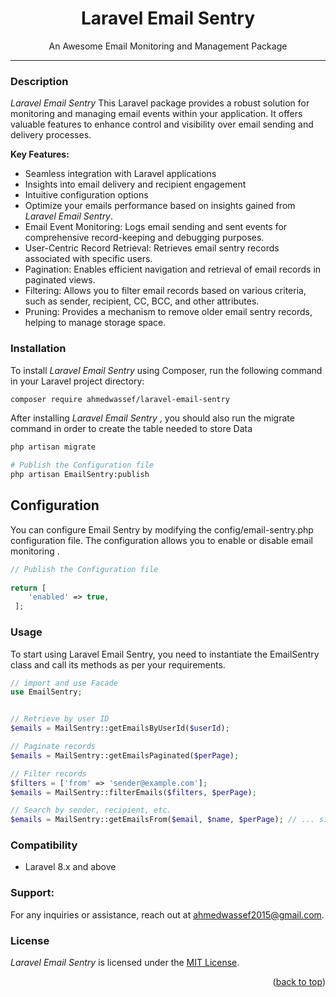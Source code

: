 
<div align="center">
  <h1 align="center">Laravel Email Sentry</h1>
  <p align="center">
    An Awesome Email Monitoring and Management Package
    </p>
 <hr/>
</div>

### Description
*Laravel Email Sentry*  This Laravel package provides a robust solution for monitoring and managing email events within your application. It offers valuable features to enhance control and visibility over email sending and delivery processes.

**Key Features:**
- Seamless integration with Laravel applications
- Insights into email delivery and recipient engagement
- Intuitive configuration options
- Optimize your emails performance based on insights gained from *Laravel Email Sentry*.
- Email Event Monitoring: Logs email sending and sent events for comprehensive record-keeping and debugging purposes.
-  User-Centric Record Retrieval: Retrieves email sentry records associated with specific users.
- Pagination: Enables efficient navigation and retrieval of email records in paginated views.
- Filtering: Allows you to filter email records based on various criteria, such as sender, recipient, CC, BCC, and other attributes.
- Pruning: Provides a mechanism to remove older email sentry records, helping to manage storage space.

### Installation 
To install *Laravel Email Sentry* using Composer, run the following command in your Laravel project directory:

```bash
composer require ahmedwassef/laravel-email-sentry
```

After installing  *Laravel Email Sentry* , you should also run the migrate command in order to create the table needed to store Data

```bash
php artisan migrate
```


```bash
# Publish the Configuration file
php artisan EmailSentry:publish
```


## Configuration
You can configure Email Sentry by modifying the config/email-sentry.php configuration file. The configuration allows you to enable or disable email monitoring .

```php
// Publish the Configuration file
 
return [
    'enabled' => true,
 ];

```




### Usage
To start using Laravel Email Sentry, you need to instantiate the EmailSentry class and call its methods as per your requirements.

```php
// import and use Facade
use EmailSentry;
```

```php

// Retrieve by user ID
$emails = MailSentry::getEmailsByUserId($userId);

// Paginate records
$emails = MailSentry::getEmailsPaginated($perPage);

// Filter records
$filters = ['from' => 'sender@example.com'];
$emails = MailSentry::filterEmails($filters, $perPage);

// Search by sender, recipient, etc.
$emails = MailSentry::getEmailsFrom($email, $name, $perPage); // ... similar methods for to, cc, bcc


```
### Compatibility
- Laravel 8.x and above


### Support:
For any inquiries or assistance, reach out  at ahmedwassef2015@gmail.com.

### License
*Laravel Email Sentry* is licensed under the [MIT License](https://opensource.org/licenses/MIT).

<p align="right">(<a href="#top">back to top</a>)</p>